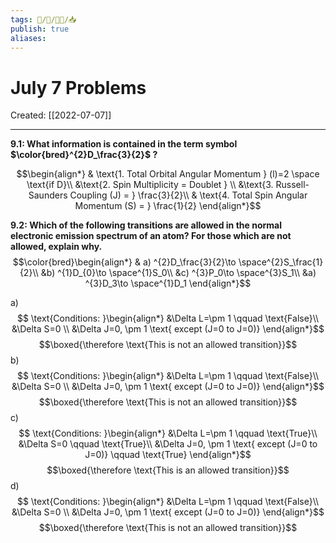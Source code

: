 ```yaml
---
tags: 🧠️/📝️/👨‍🏫/📥️
publish: true
aliases: 
---
```

# July 7 Problems
Created:  [[2022-07-07]]
___
**9.1: What information is contained in the term symbol $\color{bred}^{2}D_\frac{3}{2}$ ?**

$$\begin{align*}
& \text{1. Total Orbital Angular Momentum } (l)=2 \space \text{if D}\\
&\text{2. Spin Multiplicity = Doublet } \\
&\text{3. Russell-Saunders Coupling (J) = } \frac{3}{2}\\
& \text{4. Total Spin Angular Momentum (S) = } \frac{1}{2}
\end{align*}$$


**9.2: Which of the following transitions are allowed in the normal electronic emission spectrum of an atom? For those which are not allowed, explain why.**
$$\color{bred}\begin{align*}
& a) ^{2}D_\frac{3}{2}\to \space^{2}S_\frac{1}{2}\\
&b) ^{1}D_{0}\to \space^{1}S_0\\
&c) ^{3}P_0\to \space^{3}S_1\\
&a) ^{3}D_3\to \space^{1}D_1
\end{align*}$$

a) $$ \text{Conditions: }\begin{align*}
	&\Delta L=\pm 1  \qquad \text{False}\\
	&\Delta S=0 \\
	&\Delta J=0, \pm 1 \text{ except (J=0 to J=0)} 
\end{align*}$$
$$\boxed{\therefore \text{This is not an allowed transition}}$$
b)$$ \text{Conditions: }\begin{align*}
	&\Delta L=\pm 1  \qquad \text{False}\\
	&\Delta S=0 \\
	&\Delta J=0, \pm 1 \text{ except (J=0 to J=0)}
\end{align*}$$
$$\boxed{\therefore \text{This is not an allowed transition}}$$
c) $$ \text{Conditions: }\begin{align*}
	&\Delta L=\pm 1  \qquad \text{True}\\
	&\Delta S=0 \qquad \text{True}\\
	&\Delta J=0, \pm 1 \text{ except (J=0 to J=0)} \qquad \text{True}
\end{align*}$$
$$\boxed{\therefore \text{This is an allowed transition}}$$
d) $$ \text{Conditions: }\begin{align*}
	&\Delta L=\pm 1  \qquad \text{False}\\
	&\Delta S=0 \\
	&\Delta J=0, \pm 1 \text{ except (J=0 to J=0)}
\end{align*}$$
$$\boxed{\therefore \text{This is not an allowed transition}}$$

